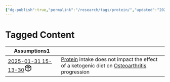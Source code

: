 ```yaml
---
{"dg-publish":true,"permalink":"/research/tags/protein/","updated":"2025-01-31T15:14:02-05:00"}
---
```


# Tagged Content
<div><table class="dataview table-view-table"><thead class="table-view-thead"><tr class="table-view-tr-header"><th class="table-view-th"><span>Assumptions</span><span class="dataview small-text">1</span></th><th class="table-view-th"><span></span></th></tr></thead><tbody class="table-view-tbody"><tr><td><span><a data-tooltip-position="top" aria-label="Research/Assumptions/2025-01-31 15-13-30.md" data-href="Research/Assumptions/2025-01-31 15-13-30.md" href="Research/Assumptions/2025-01-31 15-13-30.md" class="internal-link" target="_blank" rel="noopener nofollow" fileclass-name="Research Links">2025-01-31 15-13-30</a><a class="metadata-menu fileclass-icon"><svg xmlns="http://www.w3.org/2000/svg" width="24" height="24" viewBox="0 0 24 24" fill="none" stroke="currentColor" stroke-width="2" stroke-linecap="round" stroke-linejoin="round" class="svg-icon lucide-package"><path d="m7.5 4.27 9 5.15"></path><path d="M21 8a2 2 0 0 0-1-1.73l-7-4a2 2 0 0 0-2 0l-7 4A2 2 0 0 0 3 8v8a2 2 0 0 0 1 1.73l7 4a2 2 0 0 0 2 0l7-4A2 2 0 0 0 21 16Z"></path><path d="m3.3 7 8.7 5 8.7-5"></path><path d="M12 22V12"></path></svg></a></span></td><td><span><a data-href="Protein" href="Protein" class="internal-link" target="_blank" rel="noopener nofollow">Protein</a> intake does not impact the effect of a ketogenic diet on <a data-href="Osteoarthritis" href="Osteoarthritis" class="internal-link" target="_blank" rel="noopener nofollow">Osteoarthritis</a> progression</span></td></tr></tbody></table></div>

